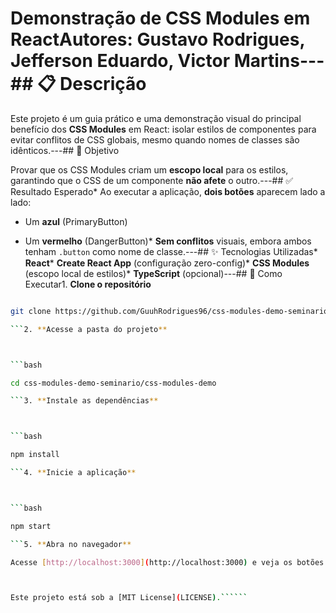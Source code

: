 # Demonstração de CSS Modules em React**Autores:** Gustavo Rodrigues, Jefferson Eduardo, Victor Martins---## 📋 Descrição



Este projeto é um guia prático e uma demonstração visual do principal benefício dos **CSS Modules** em React: isolar estilos de componentes para evitar conflitos de CSS globais, mesmo quando nomes de classes são idênticos.---## 🎯 Objetivo



Provar que os CSS Modules criam um **escopo local** para os estilos, garantindo que o CSS de um componente **não afete** o outro.---## ✅ Resultado Esperado* Ao executar a aplicação, **dois botões** aparecem lado a lado:



  * Um **azul** (PrimaryButton)

  * Um **vermelho** (DangerButton)* **Sem conflitos** visuais, embora ambos tenham `.button` como nome de classe.---## ✨ Tecnologias Utilizadas* **React*** **Create React App** (configuração zero-config)* **CSS Modules** (escopo local de estilos)* **TypeScript** (opcional)---## 🚀 Como Executar1. **Clone o repositório**



   ```bash

   git clone https://github.com/GuuhRodrigues96/css-modules-demo-seminario.git

   ```2. **Acesse a pasta do projeto**



   ```bash

   cd css-modules-demo-seminario/css-modules-demo

   ```3. **Instale as dependências**



   ```bash

   npm install

   ```4. **Inicie a aplicação**



   ```bash

   npm start

   ```5. **Abra no navegador**

   Acesse [http://localhost:3000](http://localhost:3000) e veja os botões renderizados.------## 📄 Licença



Este projeto está sob a [MIT License](LICENSE).``````
